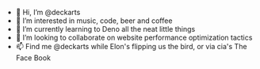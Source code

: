 - 👋 Hi, I’m @deckarts
- 👀 I’m interested in music, code, beer and coffee
- 🌱 I’m currently learning to Deno all the neat little things
- 💞️ I’m looking to collaborate on website performance optimization tactics
- 📫 Find me @deckarts while Elon's flipping us the bird, or via cia's The Face Book

<!---
deckarts/deckarts is a ✨ special ✨ repository because its `README.md` (this file) appears on your GitHub profile.
You can click the Preview link to take a look at your changes.
--->
